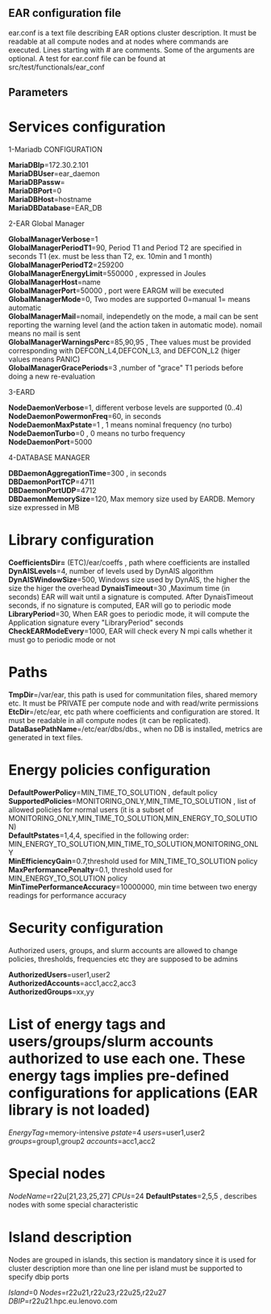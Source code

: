 EAR configuration file
----------------------
ear.conf is a text file describing EAR options cluster description. It must be readable at all compute nodes and at nodes where commands are executed. Lines starting with # are comments. Some of the arguments are optional. A test for ear.conf file can be found at src/test/functionals/ear_conf

Parameters
----------

# Services configuration

1-Mariadb CONFIGURATION

**MariaDBIp**=172.30.2.101  
**MariaDBUser**=ear_daemon  
**MariaDBPassw**=  
**MariaDBPort**=0  
**MariaDBHost**=hostname  
**MariaDBDatabase**=EAR_DB  

2-EAR Global Manager

**GlobalManagerVerbose**=1   
**GlobalManagerPeriodT1**=90, Period T1 and Period T2 are specified in seconds T1 (ex. must be less than T2, ex. 10min and 1 month)  
**GlobalManagerPeriodT2**=259200  
**GlobalManagerEnergyLimit**=550000 , expressed in Joules  
**GlobalManagerHost**=name  
**GlobalManagerPort**=50000 , port were EARGM will be executed  
**GlobalManagerMode**=0, Two modes are supported 0=manual 1= means automatic  
**GlobalManagerMail**=nomail, independetly on the mode, a mail can be sent reporting the warning level (and the action taken in automatic mode). nomail means no mail is sent  
**GlobalManagerWarningsPerc**=85,90,95 , Thee values must be provided corresponding with DEFCON_L4,DEFCON_L3, and DEFCON_L2 (higer values means PANIC)  
**GlobalManagerGracePeriods**=3 ,number of "grace" T1 periods before doing a new re-evaluation  

3-EARD

**NodeDaemonVerbose**=1, different verbose levels are supported (0..4)  
**NodeDaemonPowermonFreq**=60,  in seconds  
**NodeDaemonMaxPstate**=1 , 1 means nominal frequency (no turbo)  
**NodeDaemonTurbo**=0 , 0 means no turbo frequency  
**NodeDaemonPort**=5000  

4-DATABASE MANAGER

**DBDaemonAggregationTime**=300  , in seconds  
**DBDaemonPortTCP**=4711  
**DBDaemonPortUDP**=4712  
**DBDaemonMemorySize**=120, Max memory size used by EARDB. Memory size expressed in MB  

# Library configuration

**CoefficientsDir=** (ETC)/ear/coeffs , path where coefficients are installed  
**DynAISLevels**=4, number of levels used by DynAIS algorithm  
**DynAISWindowSize**=500,  Windows size used by DynAIS, the higher the size the higer the overhead 
**DynaisTimeout**=30 ,Maximum time (in seconds) EAR will wait until a signature is computed. After DynaisTimeout seconds, if no signature is computed, EAR will go to periodic mode   
**LibraryPeriod**=30, When EAR goes to periodic mode, it will compute the Application signature every "LibraryPeriod" seconds  
**CheckEARModeEvery**=1000, EAR will check every N mpi calls whether it must go to periodic mode or not  


# Paths
**TmpDir**=/var/ear, this path is used for communitation files, shared memory etc. It must be PRIVATE per compute node and with read/write permissions  
**EtcDir**=/etc/ear, etc path where coefficients and configuration are stored. It must be readable in all compute nodes (it can be replicated).   
**DataBasePathName**=/etc/ear/dbs/dbs., when no DB is installed, metrics are generated in text files.  


# Energy policies configuration   
**DefaultPowerPolicy**=MIN_TIME_TO_SOLUTION , default policy 
**SupportedPolicies**=MONITORING_ONLY,MIN_TIME_TO_SOLUTION  , list of allowed policies for normal users  (it is a subset of MONITORING_ONLY,MIN_TIME_TO_SOLUTION,MIN_ENERGY_TO_SOLUTION)  
**DefaultPstates**=1,4,4, specified in the following order: MIN_ENERGY_TO_SOLUTION,MIN_TIME_TO_SOLUTION,MONITORING_ONLY  
**MinEfficiencyGain**=0.7,threshold used for MIN_TIME_TO_SOLUTION policy  
**MaxPerformancePenalty**=0.1, threshold used for MIN_ENERGY_TO_SOLUTION policy  
**MinTimePerformanceAccuracy**=10000000, min time between two energy readings for performance accuracy

# Security configuration

Authorized users, groups, and slurm accounts are allowed to change policies, thresholds, frequencies etc they are supposed to be admins 

**AuthorizedUsers**=user1,user2  
**AuthorizedAccounts**=acc1,acc2,acc3  
**AuthorizedGroups**=xx,yy  


# List of energy tags and users/groups/slurm accounts authorized to use each one. These energy tags implies pre-defined configurations for applications (EAR library is not loaded)  
*EnergyTag*=memory-intensive *pstate*=4 *users*=user1,user2 *groups*=group1,group2 *accounts*=acc1,acc2  

# Special nodes

*NodeName*=r22u[21,23,25,27] *CPUs*=24 **DefaultPstates**=2,5,5   , describes nodes with some special characteristic  

# Island description

Nodes are grouped in islands, this section is mandatory since it is used for cluster description
more than one line per island must be supported to specify dbip ports

*Island*=0 *Nodes*=r22u21,r22u23,r22u25,r22u27 *DBIP*=r22u21.hpc.eu.lenovo.com   

